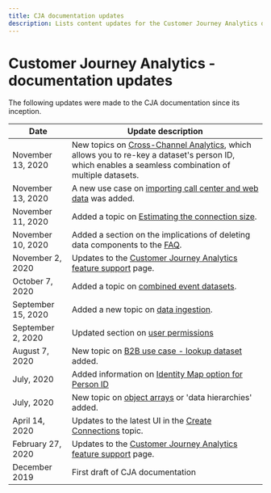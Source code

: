 ```yaml
---
title: CJA documentation updates
description: Lists content updates for the Customer Journey Analytics documentation set since December, 2019. 
---
```


# Customer Journey Analytics - documentation updates

The following updates were made to the CJA documentation since its inception.

| Date | Update description |
| --- | --- |
| November 13, 2020 | New topics on [Cross-Channel Analytics](/help/connections/cca/overview.md), which allows you to re-key a dataset's person ID, which enables a seamless combination of multiple datasets. |
| November 13, 2020 | A new use case on [importing call center and web data](/help/use-cases/call-center.md) was added. |
| November 11, 2020 | Added a topic on [Estimating the connection size](/help/connections/estimate-connection-size.md).|
| November 10, 2020 | Added a section on the implications of deleting data components to the [FAQ](/help/getting-started/cja-faq.md). |
| November 2, 2020 | Updates to the [Customer Journey Analytics feature support](/help/getting-started/cja-aa.md) page. |
| October 7, 2020 | Added a topic on [combined event datasets](/help/connections/combined-dataset.md). |
| September 15, 2020 | Added a new topic on [data ingestion](/help/use-cases/data-ingestion.md). |
| September 2, 2020 | Updated section on [user permissions](https://docs.adobe.com/content/help/en/analytics-platform/using/cja-overview/cja-overview.html#user-access-permissions) |
| August 7, 2020| New topic on [B2B use case - lookup dataset](/help/use-cases/b2b.md) added. |
| July, 2020| Added information on [Identity Map option for Person ID](https://docs.adobe.com/content/help/en/analytics-platform/using/cja-connections/create-connection.html#use-identity-map-as-a-person-id) |
| July, 2020| New topic on [object arrays](/help/use-cases/object-arrays.md) or 'data hierarchies' added. |
| April 14, 2020| Updates to the latest UI in the [Create Connections](/help/connections/create-connection.md) topic. |
| February 27, 2020 | Updates to the [Customer Journey Analytics feature support](/help/getting-started/cja-aa.md) page. |
| December 2019 | First draft of CJA documentation |

